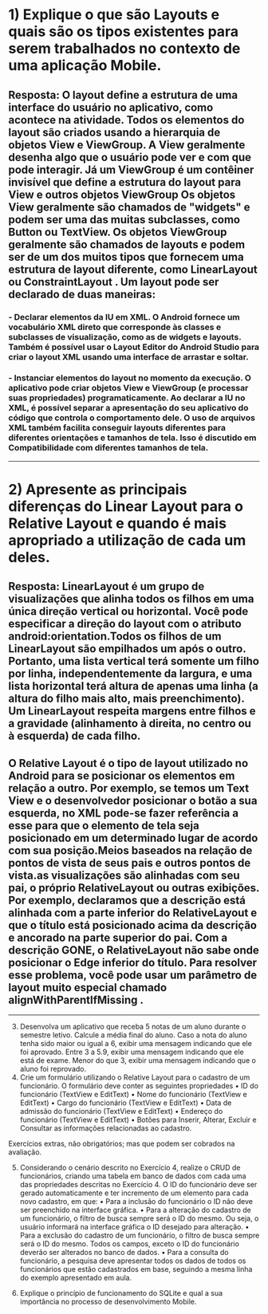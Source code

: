 # 1) Explique o que são Layouts e quais são os tipos existentes para serem trabalhados no contexto de uma aplicação Mobile.
## Resposta: O layout define a estrutura de uma interface do usuário no aplicativo, como acontece na atividade. Todos os elementos do layout são criados usando a hierarquia de objetos View e ViewGroup. A View geralmente desenha algo que o usuário pode ver e com que pode interagir. Já um ViewGroup é um contêiner invisível que define a estrutura do layout para View e outros objetos ViewGroup Os objetos View geralmente são chamados de "widgets" e podem ser uma das muitas subclasses, como Button ou TextView. Os objetos ViewGroup geralmente são chamados de layouts e podem ser de um dos muitos tipos que fornecem uma estrutura de layout diferente, como LinearLayout ou ConstraintLayout . Um layout pode ser declarado de duas maneiras:
### - Declarar elementos da IU em XML. O Android fornece um vocabulário XML direto que corresponde às classes e subclasses de visualização, como as de widgets e layouts. Também é possível usar o Layout Editor do Android Studio para criar o layout XML usando uma interface de arrastar e soltar.

### - Instanciar elementos do layout no momento da execução. O aplicativo pode criar objetos View e ViewGroup (e processar suas propriedades) programaticamente. Ao declarar a IU no XML, é possível separar a apresentação do seu aplicativo do código que controla o comportamento dele. O uso de arquivos XML também facilita conseguir layouts diferentes para diferentes orientações e tamanhos de tela. Isso é discutido em Compatibilidade com diferentes tamanhos de tela.

-------------------------------------------------------------------------------------------------------------------------------------------

# 2) Apresente as principais diferenças do Linear Layout para o Relative Layout e quando é mais apropriado a utilização de cada um deles.

## Resposta: LinearLayout é um grupo de visualizações que alinha todos os filhos em uma única direção vertical ou horizontal. Você pode especificar a direção do layout com o atributo android:orientation.Todos os filhos de um LinearLayout são empilhados um após o outro. Portanto, uma lista vertical terá somente um filho por linha, independentemente da largura, e uma lista horizontal terá altura de apenas uma linha (a altura do filho mais alto, mais preenchimento). Um LinearLayout respeita margens entre filhos e a gravidade (alinhamento à direita, no centro ou à esquerda) de cada filho.

## O Relative Layout é o tipo de layout utilizado no Android para se posicionar os elementos em relação a outro. Por exemplo, se temos um Text View e o desenvolvedor posicionar o botão a sua esquerda, no XML pode-se fazer referência a esse para que o elemento de tela seja posicionado em um determinado lugar de acordo com sua posição.Meios baseados na relação de pontos de vista de seus pais e outros pontos de vista.as visualizações são alinhadas com seu pai, o próprio RelativeLayout ou outras exibições. Por exemplo, declaramos que a descrição está alinhada com a parte inferior do RelativeLayout e que o título está posicionado acima da descrição e ancorado na parte superior do pai. Com a descrição GONE, o RelativeLayout não sabe onde posicionar o Edge inferior do título. Para resolver esse problema, você pode usar um parâmetro de layout muito especial chamado alignWithParentIfMissing .



-------------------------------------------------------------------------------------------------------------------------------------------
 3) Desenvolva um aplicativo que receba 5 notas de um aluno durante o
semestre letivo. Calcule a média final do aluno. Caso a nota do aluno
tenha sido maior ou igual a 6, exibir uma mensagem indicando que ele
foi aprovado. Entre 3 a 5.9, exibir uma mensagem indicando que ele
está de exame. Menor do que 3, exibir uma mensagem indicando que o
aluno foi reprovado.
4) Crie um formulário utilizando o Relative Layout para o cadastro de um
funcionário. O formulário deve conter as seguintes propriedades
• ID do funcionário (TextView e EditText)
• Nome do funcionário (TextView e EditText)
• Cargo do funcionário (TextView e EditText)
• Data de admissão do funcionário (TextView e EditText)
• Endereço do funcionário (TextView e EditText)
• Botões para Inserir, Alterar, Excluir e Consultar as informações
relacionadas ao cadastro.

Exercícios extras, não obrigatórios; mas que podem ser cobrados na
avaliação.


5) Considerando o cenário descrito no Exercício 4, realize o CRUD de
funcionários, criando uma tabela em banco de dados com cada uma das
propriedades descritas no Exercício 4. O ID do funcionário deve ser
gerado automaticamente e ter incremento de um elemento para cada
novo cadastro, em que:
• Para a inclusão do funcionário o ID não deve ser preenchido na
interface gráfica.
• Para a alteração do cadastro de um funcionário, o filtro de busca
sempre será o ID do mesmo. Ou seja, o usuário informará na
interface gráfica o ID desejado para alteração.
• Para a exclusão do cadastro de um funcionário, o filtro de busca
sempre será o ID do mesmo. Todos os campos, exceto o ID do
funcionário deverão ser alterados no banco de dados.
• Para a consulta do funcionário, a pesquisa deve apresentar todos
os dados de todos os funcionários que estão cadastrados em
base, seguindo a mesma linha do exemplo apresentado em aula.

6) Explique o princípio de funcionamento do SQLite e qual a sua
importância no processo de desenvolvimento Mobile.
